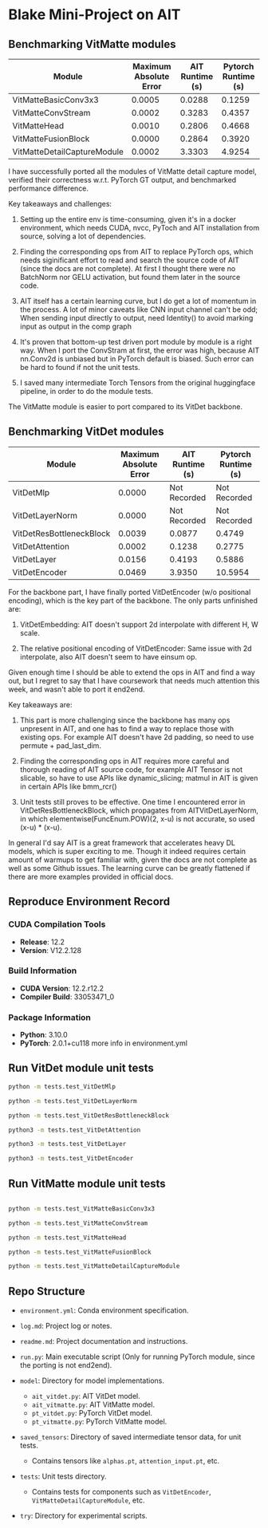 # Blake Mini-Project on AIT

## Benchmarking VitMatte modules

| Module                       | Maximum Absolute Error | AIT Runtime (s)  | Pytorch Runtime (s)  |
|------------------------------|------------------------|-------------|-----------------|
| VitMatteBasicConv3x3         |   0.0005               |   0.0288    |    0.1259       |
| VitMatteConvStream           |   0.0002               |   0.3283    |    0.4357       |
| VitMatteHead                 |   0.0010               |   0.2806    |    0.4668       |
| VitMatteFusionBlock          |   0.0000               |   0.2864    |    0.3920       |
| VitMatteDetailCaptureModule  |   0.0002               |   3.3303    |    4.9254       |

I have successfully ported all the modules of VitMatte detail capture model, verified their correctness w.r.t. PyTorch GT output, and benchmarked performance difference.

Key takeaways and challenges: 

1. Setting up the entire env is time-consuming, given it's in a docker environment, which needs CUDA, nvcc, PyToch and AIT installation from source, solving a lot of dependencies.

2. Finding the corresponding ops from AIT to replace PyTorch ops, which needs siginificant effort to read and search the source code of AIT (since the docs are not complete). At first I thought there were no BatchNorm nor GELU activation, but found them later in the source code. 

3. AIT itself has a certain learning curve, but I do get a lot of momentum in the process. A lot of minor caveats like CNN input channel can't be odd; When sending input directly to output, need Identity() to avoid marking input as output in the comp graph

4. It's proven that bottom-up test driven port module by module is a right way. When I port the ConvStram at first, the error was high, because AIT nn.Conv2d is unbiased but in PyTorch default is biased. Such error can be hard to found if not the unit tests. 

5. I saved many intermediate Torch Tensors from the original huggingface pipeline, in order to do the module tests.

The VitMatte module is easier to port compared to its VitDet backbone. 

## Benchmarking VitDet modules
| Module                       | Maximum Absolute Error | AIT Runtime (s) | Pytorch Runtime (s) |
|------------------------------|------------------------|-------------|-----------------|
| VitDetMlp                    |    0.0000              | Not Recorded|  Not Recorded   |
| VitDetLayerNorm              |    0.0000              | Not Recorded|   Not Recorded  |
| VitDetResBottleneckBlock     |    0.0039              |   0.0877    |   0.4749        |
| VitDetAttention              |    0.0002              |   0.1238    |   0.2775        |
| VitDetLayer                  |    0.0156              |   0.4193    |   0.5886        |
| VitDetEncoder                |    0.0469              |   3.9350    |   10.5954       |



For the backbone part, I have finally ported VitDetEncoder (w/o positional encoding), which is the key part of the backbone. The only parts unfinished are: 

1. VitDetEmbedding: AIT doesn't support 2d interpolate with different H, W scale.

2. The relative positional encoding of VitDetEncoder: Same issue with 2d interpolate, also AIT doesn't seem to have einsum op.

Given enough time I should be able to extend the ops in AIT and find a way out, but I regret to say that I have coursework that needs much attention this week, and wasn't able to port it end2end. 

Key takeaways are:

1. This part is more challenging since the backbone has many ops unpresent in AIT, and one has to find a way to replace those with existing ops. For example AIT doesn't have 2d padding, so need to use permute + pad_last_dim.

2. Finding the corresponding ops in AIT requires more careful and thorough reading of AIT source code, for example AIT Tensor is not slicable, so have to use APIs like dynamic_slicing; matmul in AIT is given in certain APIs like bmm_rcr()

3. Unit tests still proves to be effective. One time I encountered error in VitDetResBottleneckBlock, which propagates from AITVitDetLayerNorm, in which elementwise(FuncEnum.POW)(2, x-u) is not accurate, so used (x-u) * (x-u).

In general I'd say AIT is a great framework that accelerates heavy DL models, which is super exciting to me. Though it indeed requires certain amount of warmups to get familiar with, given the docs are not complete as well as some Github issues. The learning curve can be greatly flattened if there are more examples provided in official docs.

## Reproduce Environment Record

### CUDA Compilation Tools
- **Release**: 12.2
- **Version**: V12.2.128

### Build Information
- **CUDA Version**: 12.2.r12.2
- **Compiler Build**: 33053471_0

### Package Information
- **Python**: 3.10.0
- **PyTorch**: 2.0.1+cu118
more info in environment.yml

## Run VitDet module unit tests 

```bash
python -m tests.test_VitDetMlp

python -m tests.test_VitDetLayerNorm

python -m tests.test_VitDetResBottleneckBlock

python3 -m tests.test_VitDetAttention

python3 -m tests.test_VitDetLayer

python3 -m tests.test_VitDetEncoder

```

## Run VitMatte module unit tests 

```bash

python -m tests.test_VitMatteBasicConv3x3

python -m tests.test_VitMatteConvStream

python -m tests.test_VitMatteHead

python -m tests.test_VitMatteFusionBlock

python -m tests.test_VitMatteDetailCaptureModule
```

## Repo Structure

- `environment.yml`: Conda environment specification.
- `log.md`: Project log or notes.
- `readme.md`: Project documentation and instructions.
- `run.py`: Main executable script (Only for running PyTorch module, since the porting is not end2end).

- `model`: Directory for model implementations.
  - `ait_vitdet.py`: AIT VitDet model.
  - `ait_vitmatte.py`: AIT VitMatte model.
  - `pt_vitdet.py`: PyTorch VitDet model.
  - `pt_vitmatte.py`: PyTorch VitMatte model.

- `saved_tensors`: Directory of saved intermediate tensor data, for unit tests.
  - Contains tensors like `alphas.pt`, `attention_input.pt`, etc.

- `tests`: Unit tests directory.
  - Contains tests for components such as `VitDetEncoder`, `VitMatteDetailCaptureModule`, etc.

- `try`: Directory for experimental scripts.
